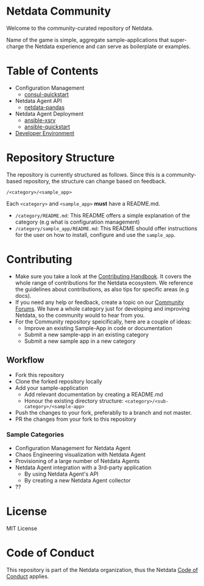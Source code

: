 # Netdata Community

Welcome to the community-curated repository of Netdata.

Name of the game is simple, aggregate sample-applications that super-charge the Netdata experience and can serve as boilerplate or examples.

# Table of Contents
- Configuration Management
    - [consul-quickstart](/configuration-management/consul-quickstart/)
- Netdata Agent API
    -  [netdata-pandas](/netdata-agent-api/netdata-pandas/)
- Netdata Agent Deployment
  - [ansible-xsrv](/netdata-agent-deployment/ansible-xsrv/)
  - [ansible-quickstart](/netdata-agent-deployment/ansible-quickstart/)
- [Developer Environment](/devenv)


# Repository Structure

The repository is currently structured as follows. Since this is a community-based repository, the structure can change based on feedback.

`/<category>/<sample_app>`

Each `<category>` and `<sample_app>` **must** have a README.md.

- `/category/README.md`: This README offers a simple explanation of the category (e.g what is configuration management)
- `/category/sample_app/README.md`: This README should offer instructions for the user on how to install, configure and use the `sample_app`.


# Contributing

- Make sure you take a look at the [Contributing Handbook](https://learn.netdata.cloud/contribute/handbook). It covers the whole range of contributions for the Netdata ecosystem. We reference the guidelines about contributions, as also tips for specific areas (e.g docs).
- If you need any help or feedback, create a topic on our [Community Forums](https://community.netdata.cloud/c/agent-development/9). We have a whole category just for developing and improving Netdata, so the community would to hear from you.
- For the Community repository speicifically, here are a couple of ideas:
    - Improve an existing Sample-App in code or documentation
    - Submit a new sample-app in an existing category
    - Submit a new sample app in a new category

## Workflow
- Fork this repository
- Clone the forked repository locally
- Add your sample-application
    - Add relevant documentation by creating a README.md
    - Honour the existing directory structure: `<category>/<sub-category>/<sample-app>`
- Push the changes to your fork, preferablly to a branch and not master.
- PR the changes from your fork to this repository

### Sample Categories
- Configuration Management for Netdata Agent
- Chaos Engineering visualization with Netdata Agent
- Provisioning of a large number of Netdata Agents
- Netdata Agent integration with a 3rd-party application
    - By using Netdata Agent's API
    - By creating a new Netdata Agent collector
- ??

# License

MIT License

# Code of Conduct

This repository is part of the Netdata organization, thus the Netdata [Code of Conduct](https://learn.netdata.cloud/contribute/code-of-conduct) applies.
